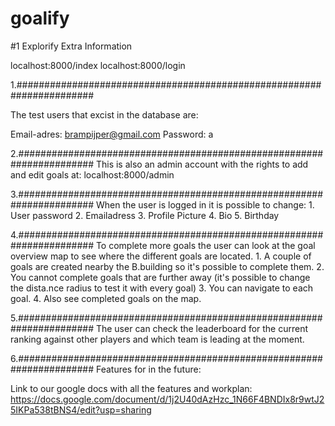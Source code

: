 # goalify

#1 Explorify Extra Information

localhost:8000/index
localhost:8000/login


1.######################################################################

The test users that excist in the database are:

Email-adres: 	brampijper@gmail.com
Password: 	a


2.######################################################################
This is also an admin account with the rights to add and edit goals at:
localhost:8000/admin


3.######################################################################
When the user is logged in it is possible to change:
	1. User password
	2. Emailadress
	3. Profile Picture
	4. Bio
	5. Birthday


4.###################################################################### 
To complete more goals the user can look at the goal overview map to see where
the different goals are located. 
	1. A couple of goals are created nearby the B.building so it's
	possible to complete them.
	2. You cannot complete goals that are further away
	(it's possible to change the dista.nce radius to test it with every goal)
	3. You can navigate to each goal.
	4. Also see completed goals on the map.


5.######################################################################
The user can check the leaderboard for the current ranking against other players
and which team is leading at the moment. 


6.######################################################################
Features for in the future:

Link to our google docs with all the features and workplan: 
https://docs.google.com/document/d/1j2U40dAzHzc_1N66F4BNDIx8r9wtJ25IKPa538tBNS4/edit?usp=sharing



